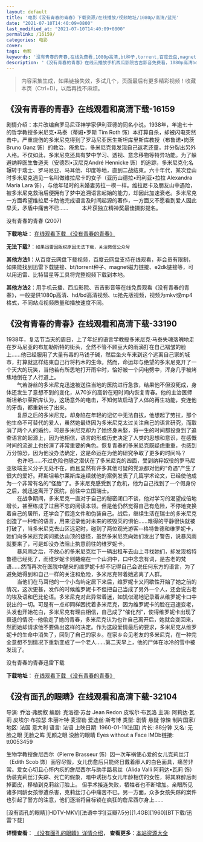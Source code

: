 ```yaml
---
layout: default
title: '电影《没有青春的青春》下载资源/在线播放/视频地址/1080p/高清/蓝光'
date: "2021-07-10T14:40:09+0800"
last_modified_at: "2021-07-10T14:40:09+0800"
permalink: /16159/
categories: 电影
cover:
tags: 电影
keywords: '没有青春的青春,在线免费看,1080p高清,bt种子,torrent,百度云盘,magnet,磁力链,迅雷下载资源'
description: '《没有青春的青春》在线云播放手机西瓜影院吉吉影音免费看，1080p高清bd/hd未删减完整版和tc抢先枪版，mkv/mp4格式，附带bt/torrent种子、magnet/磁力链、百度云盘、网盘资源迅雷下载链接'
---
```


>内容采集生成，如果链接失效，多试几个，页面最后有更多精彩视频！收藏本页（Ctrl+D)，以后再找不麻烦。


## 《没有青春的青春》在线观看和高清下载-16159

剧情介绍：本片改编自罗马尼亚神学家伊利亚德的同名小说。1938年，年逾七十的哲学教授多米尼克•马泰（蒂姆•罗斯 Tim Roth 饰）本打算自杀，却被闪电突然击中。严重烧伤的多米尼克得到了罗马尼亚医生斯坦库里斯库教授（布鲁诺•岗茨 Bruno Ganz 饰）的救治，痊愈后，多米尼克竟发现自己返老还童，并分裂出另外人格。不仅如此，多米尼克还具有梦中学习、透视、意念移物等特异功能。为了躲避纳粹医生鲁道夫（安德烈•汉尼克André Hennicke 饰）的追踪，多米尼克化名辗转于瑞士、罗马尼亚、马耳他、印度等地，直到二战结束。六十年代，某次登山时多米尼克遇见一名叫做维拉尼卡的女子（亚历山德拉•玛利亚•拉拉 Alexandra Maria Lara 饰），与他年轻时的未婚妻劳拉一模一样。维拉尼卡及朋友山中遇险，被多米尼克救治后便拥有了梦中追溯语言起始的能力，却因此加速衰老。多米尼克一方面希望维拉尼卡助他完成语言及时间起源的著作，一方面又不愿看到爱人因此早夭，矛盾中痛苦不已……  　　本片获独立精神奖最佳摄影提名。


没有青春的青春 (2007)

**下载地址**： [在线观看下载 《没有青春的青春》](https://www.btbtdy.me/btdy/dy4196.html) 


**无法下载?**：`如果迅雷因版权原因无法下载，关注微信公众号 `

**其他方法1**：从百度云网盘下载视频，百度云网盘支持在线观看，非会员有限制，如果能找到迅雷下载链接、bt/torrent种子、magnet磁力链接、e2dk链接等，可以用迅雷、比特彗星等工具将完整视频下载到本地。

**其他方法2**：用手机云播、西瓜影院、吉吉影音等在线免费观看《没有青春的青春》，一般提供1080p高清、hd/bd高清视频、tc抢先版视频，视频为mkv或mp4格式，不同站点视频质量和播放速度不同。


## 《没有青春的青春》在线观看和高清下载-33190

1938年，复活节当天的周日，上了年纪的语言学教授多米尼克&middot;马泰失魂落魄地走在罗马尼亚的布加勒斯特的街头，全然不管不顾豆大的雨滴打在自己褶皱的脸上&hellip;…他已经服用了大量有毒的马钱子碱，然后坐火车来到这个远离自己家的城市，打算就这样结束自己行将朽木的生命。然而，命运却与绝望的多米尼克开了一个天大的玩笑，当他若有所思地打开雨伞时，恰好被一个闪电劈中，浑身几乎被烤焦地倒在了人行道上。<br />　　气若游丝的多米尼克迅速被送往当地的医院进行急救，结果他不但没死成，身体还发生了意想不到的变化，从70岁的高龄在短时间内恢复青春。他的主治医师斯坦希尔莱斯库认为，这场意外的电击，不知何故启动了人体的再生功能，变连他的牙齿，都重新长了出来。<br />　　复原之后的多米尼克，却身陷在年轻的记忆中无法自拔，他想起了劳拉，那个他生命不可替代的爱人，虽然她最终因为多米尼克太过关注自己的语言研究，而取消了两个人的婚约，可是多米尼克却为了她终身未娶，将一生的时间都投身到了追查语言的起源上，因为他相信，语言的形成历史决定了人类的思想和意识，在感慨时间的流逝上也扮演了非常重要的角色。恢复青春的多米尼克既疑虑重重，也感到万分惊恐，因为他没办法确定，这是命运在为他的研究争取了更多的时间吗？<br />　　也许吧&hellip;…不过危险也随之潜伏在了多米尼克的四面，受到纳粹奴役的罗马尼亚极端主义分子无处不在，而且显然有许多其他可疑的党派都对他的“奇遇”产生了很大的爱好。拜斯坦希尔莱斯库连续就他的案例发表了几篇学术论文，已经使他成为一个非常有名的“怪胎”了。多米尼克感受到了危机，他为自己找到了一个假身份之后，就迅速离开了医院，前往中立国瑞士。<br />　　在战争期间，多米尼克一直对于自己的秘密闭口不谈，他对学习的渴望成倍地增长，甚至练成了过目不忘的阅读本领。但是他仍然觉得自己有危险，不停地变换着自己的居所，还学会了假造文件和伪装自己。战后，继续生活在瑞士的多米尼克创造了一种新的语言，用来记录他对未来的核毁灭的惧怕&hellip;…难得的平静很快就被打破了，当多米尼克去山区远足时，碰到了两位观光游客--格特鲁德和维罗妮卡，她们向多米尼克询问抵达山顶的捷径，虽然多米尼克向她们发出了警告，说暴风雨就要来了，可是却没办法阻止执意前往的维罗妮卡。<br />　　暴风雨之后，不放心的多米尼克拦下一辆出租车去山上寻找她们，却发现格特鲁德已经死了，而维罗妮卡则蜷缩在一个山洞中，口中念念有词，是古老的梵语……然而再次在医院中醒来的维罗妮卡却不记得自己会说任何东方的语言，为了避免她得到和自己一样的关注和危险，多米尼克带着她逃离了人群。<br />　　当他们在马耳他的一个小岛屿定居下来后，维罗妮卡又间歇性开始了她之前的情况，这次更甚，发作的时候维罗妮卡不但把自己当成了另外一个人，还会说古老的埃及语和巴比伦语。多米尼克对此异常着迷，如饥似渴地记录着从维罗妮卡口中说出的一切。可是有一点却同样困扰着多米尼克，因为维罗妮卡的脸在迅速变老，头发也开始花白，多米尼克有理由相信，自己成了“催化剂&rdquo;，使得维罗妮卡出现了衰退的情况--他偷走了她的青春，多米尼克认为也许自己离开后，她就会变回来，然而她却请求他不要做出这样的决定。作为这段爱情最后的要求，多米尼克从维罗妮卡的生命中消失了，回到了自己的家乡。在家乡会见老友的多米尼克，在一种完全意想不到情况下重新变成了一个老人……第二天早上，他的尸体在冰冷的雪中被发现了。


没有青春的青春迅雷下载

**下载地址**： [在线观看下载 《没有青春的青春》](https://www.993dy.com//vod-detail-id-15609.html) 


## 《没有面孔的眼睛》在线观看和高清下载-32104

导演: 乔治·弗朗叙 编剧: 克洛德·苏台 Jean Redon 皮埃尔·布瓦洛 主演: 阿莉达·瓦莉 皮埃尔·布拉瑟 朱丽叶特·麦涅勒 爱迪丝·斯考博 类型: 剧情 悬疑 惊悚 制片国家/地区: 法国 意大利 语言: 法语 上映日期: 1960-01-11(法国) 片长: 88分钟 又名: 无脸之眼 无脸之眸 无颜之眼 没脸的眼睛 Eyes without a Face IMDb链接: tt0053459

生物学教授詹尼西尔（Pierre Brasseur 饰）因一次车祸使心爱的女儿克莉丝汀（Edith Scob 饰）面容尽毁，女儿伤愈后只能终日戴着瘆人的白色面具，痛苦非常。爱女心切且心怀内疚的詹尼西尔与助手路易丝（Alida Valli 阿莉达•瓦莉 饰）伪装克莉丝汀失踪、死亡的假象，暗中诱拐与女儿年龄相仿的女性，将其麻醉后剥掉面皮，移植到克莉丝汀脸上。 但手术接连失败，牺牲者也不断增加。亲眼所见诸多同龄女孩惨遭杀害，克莉丝汀心中痛苦不已。另一方面，众多女孩失踪的案件也引起了警方的注意，他们逐渐将目标锁在疯狂的詹尼西尔身上……


[没有面孔的眼睛][HDTV-MKV][法语中字][豆瓣7.5分][1.4GB][1960][BT下载/迅雷下载]

**详情查看**： [《没有面孔的眼睛》详情介绍](/movie/32104/)， **查看更多**：[本站资源大全](/movie/t/all/)

